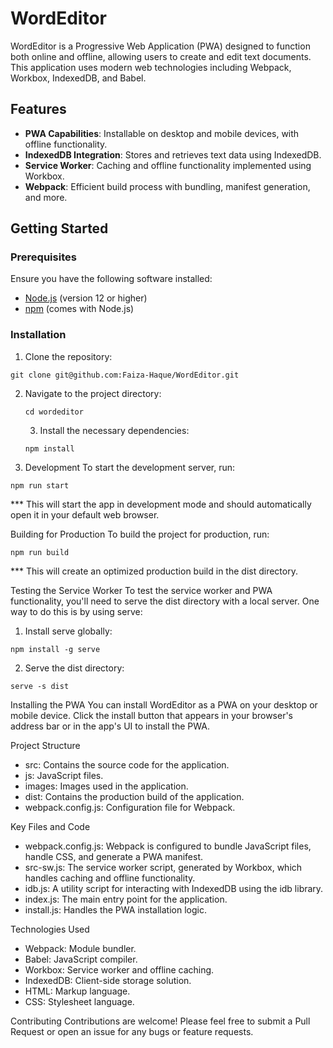 # WordEditor

WordEditor is a Progressive Web Application (PWA) designed to function both online and offline, allowing users to create and edit text documents. This application uses modern web technologies including Webpack, Workbox, IndexedDB, and Babel.

## Features

- **PWA Capabilities**: Installable on desktop and mobile devices, with offline functionality.
- **IndexedDB Integration**: Stores and retrieves text data using IndexedDB.
- **Service Worker**: Caching and offline functionality implemented using Workbox.
- **Webpack**: Efficient build process with bundling, manifest generation, and more.

## Getting Started

### Prerequisites

Ensure you have the following software installed:

- [Node.js](https://nodejs.org/) (version 12 or higher)
- [npm](https://www.npmjs.com/get-npm) (comes with Node.js)

### Installation

1. Clone the repository:

  ```
  git clone git@github.com:Faiza-Haque/WordEditor.git
   ```
2. Navigate to the project directory:
   ```
   cd wordeditor
   ```
   3. Install the necessary dependencies:
   ```
   npm install
    ```
3. Development
To start the development server, run:
```
npm run start
```
*** This will start the app in development mode and should automatically open it in your default web browser.

Building for Production
To build the project for production, run:
```
npm run build
```
*** This will create an optimized production build in the dist directory.

Testing the Service Worker
To test the service worker and PWA functionality, you'll need to serve the dist directory with a local server. One way to do this is by using serve:

1. Install serve globally:
```
npm install -g serve
```
2. Serve the dist directory:
```
serve -s dist
```
Installing the PWA
You can install WordEditor as a PWA on your desktop or mobile device. Click the install button that appears in your browser's address bar or in the app's UI to install the PWA.

Project Structure
* src: Contains the source code for the application.
* js: JavaScript files.
* images: Images used in the application.
* dist: Contains the production build of the application.
* webpack.config.js: Configuration file for Webpack.

Key Files and Code
* webpack.config.js: Webpack is configured to bundle JavaScript files, handle CSS, and generate a PWA manifest.
* src-sw.js: The service worker script, generated by Workbox, which handles caching and offline functionality.
* idb.js: A utility script for interacting with IndexedDB using the idb library.
* index.js: The main entry point for the application.
* install.js: Handles the PWA installation logic.

Technologies Used
* Webpack: Module bundler.
* Babel: JavaScript compiler.
* Workbox: Service worker and offline caching.
* IndexedDB: Client-side storage solution.
* HTML: Markup language.
* CSS: Stylesheet language.

Contributing
Contributions are welcome! Please feel free to submit a Pull Request or open an issue for any bugs or feature requests.